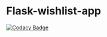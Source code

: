# Flask-wishlist-app

[![Codacy Badge](https://api.codacy.com/project/badge/Grade/94bfc305ce814e12bee9df207730a275)](https://www.codacy.com/app/azeezfemi17937/Flask-wishlist-app?utm_source=github.com&utm_medium=referral&utm_content=kantologist/Flask-wishlist-app&utm_campaign=badger)
